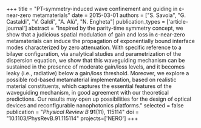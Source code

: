 +++
title = "PT-symmetry-induced wave confinement and guiding in ε-near-zero metamaterials"
date = 2015-03-01
authors = ["S. Savoia", "G. Castaldi", "V. Galdi", "A. Alù", "N. Engheta"]
publication_types = ['article-journal']
abstract = "Inspired by the parity-time symmetry concept, we show that a judicious spatial modulation of gain and loss in ε-near-zero metamaterials can induce the propagation of exponentially bound interface modes characterized by zero attenuation. With specific reference to a bilayer configuration, via analytical studies and parametrization of the dispersion equation, we show that this waveguiding mechanism can be sustained in the presence of moderate gain/loss levels, and it becomes leaky (i.e., radiative) below a gain/loss threshold. Moreover, we explore a possible rod-based metamaterial implementation, based on realistic material constituents, which captures the essential features of the waveguiding mechanism, in good agreement with our theoretical predictions. Our results may open up possibilities for the design of optical devices and reconfigurable nanophotonics platforms."
selected = false
publication = "*Physical Review B* **91**(11), 115114"
doi = "10.1103/PhysRevB.91.115114"
projects=['NERO']
+++
